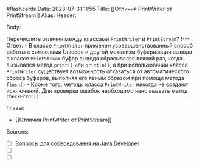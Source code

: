 #flashcards
Data: 2023-07-31 11:55
Title: [[Отличия PrintWriter от PrintStream]]
Alias:
Header:




Body:


Перечислите отличия между классами `PrintWriter` и `PrintStream`?
!---
Ответ:
	- В классе `PrintWriter` применен усовершенствованный способ работы с символами Unicode и другой механизм буферизации вывода
	- в классе `PrintStream` буфер вывода сбрасывался всякий раз, когда вызывался метод `print()` или `println()`, а при использовании класса `PrintWriter` существует возможность отказаться от автоматического сброса буферов, выполняя его явным образом при помощи метода `flush()`
	- Кроме того, методы класса `PrintWriter` никогда не создают исключений. Для проверки ошибок необходимо явно вызвать метод `checkError()`
<!--SR:!2023-10-31,10,170-->




Главы:
- [[Отличия PrintWriter от PrintStream]]


Sources:
- [ ] [Вопросы для собеседования на Java Developer](https://github.com/enhorse/java-interview/blob/master/README.md#%D0%9E%D0%9E%D0%9F)
- [ ] []()
- [ ] []()
